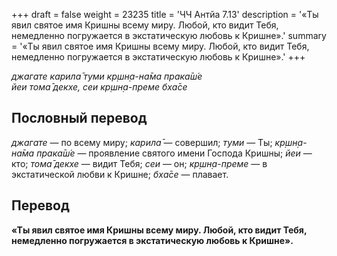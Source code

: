 +++
draft = false
weight = 23235
title = 'ЧЧ Антйа 7.13'
description = '«Ты явил святое имя Кришны всему миру. Любой, кто видит Тебя, немедленно погружается в экстатическую любовь к Кришне».'
summary = '«Ты явил святое имя Кришны всему миру. Любой, кто видит Тебя, немедленно погружается в экстатическую любовь к Кришне».'
+++

_джагате карила̄ туми кр̣шн̣а-на̄ма прака̄ш́е  
йеи тома̄ декхе, сеи кр̣шн̣а-преме бха̄се_

## Пословный перевод

_джагате_ — по всему миру; _карила̄_ — совершил; _туми_ — Ты; _кр̣шн̣а_\-_на̄ма_ _прака̄ш́е_ — проявление святого имени Господа Кришны; _йеи_ — кто; _тома̄_ _декхе_ — видит Тебя; _сеи_ — он; _кр̣шн̣а_\-_преме_ — в экстатической любви к Кришне; _бха̄се_ — плавает.

## Перевод

**«Ты явил святое имя Кришны всему миру. Любой, кто видит Тебя, немедленно погружается в экстатическую любовь к Кришне».**
